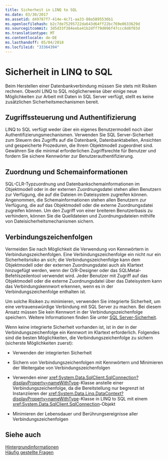 ```yaml
---
title: Sicherheit in LINQ to SQL
ms.date: 03/30/2017
ms.assetid: d49787f7-414e-4c71-aa33-80a5895536b1
ms.openlocfilehash: b2c7de75295722da643d64ff22bc769e0633629d
ms.sourcegitcommit: 3d5d33f384eeba41b2dff79d096f47ccc8d8f03d
ms.translationtype: MT
ms.contentlocale: de-DE
ms.lasthandoff: 05/04/2018
ms.locfileid: "33364394"
---
```

# <a name="security-in-linq-to-sql"></a>Sicherheit in LINQ to SQL
Beim Herstellen einer Datenbankverbindung müssen Sie stets mit Risiken rechnen. Obwohl LINQ to SQL möglicherweise über einige neue Möglichkeiten zur Arbeit mit Daten in SQL Server verfügt, stellt es keine zusätzlichen Sicherheitsmechanismen bereit.  
  
## <a name="access-control-and-authentication"></a>Zugriffssteuerung und Authentifizierung  
 LINQ to SQL verfügt weder über ein eigenes Benutzermodell noch über Authentifizierungsmechanismen. Verwenden Sie SQL Server-Sicherheit zum Steuern des Zugriffs auf die Datenbank, Datenbanktabellen, Ansichten und gespeicherte Prozeduren, die Ihrem Objektmodell zugeordnet sind. Gewähren Sie die minimal erforderlichen Zugriffsrechte für Benutzer und fordern Sie sichere Kennwörter zur Benutzerauthentifizierung.  
  
## <a name="mapping-and-schema-information"></a>Zuordnung und Schemainformationen  
 SQL-CLR-Typzuordnung und Datenbankschemainformationen im Objektmodell oder in der externen Zuordnungsdatei stehen allen Benutzern zur Verfügung, die auf die Dateien im Dateisystem zugreifen können. Angenommen, die Schemainformationen stehen allen Benutzern zur Verfügung, die auf das Objektmodell oder die externe Zuordnungsdatei zugreifen können. Um den Zugriff von einer breiteren Benutzerbasis zu verhindern, können Sie die Quelldateien und Zuordnungsdateien mithilfe von Dateisicherheitsmechanismen sichern.  
  
## <a name="connection-strings"></a>Verbindungszeichenfolgen  
 Vermeiden Sie nach Möglichkeit die Verwendung von Kennwörtern in Verbindungszeichenfolgen. Eine Verbindungszeichenfolge ein nicht nur ein Sicherheitsrisiko an sich; die Verbindungszeichenfolge kann dem Objektmodell oder der externen Zuordnungsdatei auch als Klartext hinzugefügt werden, wenn der O/R-Designer oder das SQLMetal-Befehlszeilentool verwendet wird. Jeder Benutzer mit Zugriff auf das Objektmodell oder die externe Zuordnungsdatei über das Dateisystem kann das Verbindungskennwort erkennen, wenn es in der Verbindungszeichenfolge enthalten ist.  
  
 Um solche Risiken zu minimieren, verwenden Sie integrierte Sicherheit, um eine vertrauenswürdige Verbindung mit SQL Server zu machen. Bei diesem Ansatz müssen Sie kein Kennwort in der Verbindungszeichenfolge speichern. Weitere Informationen finden Sie unter [SQL Server-Sicherheit](../../../../../../docs/framework/data/adonet/sql/sql-server-security.md).  
  
 Wenn keine integrierte Sicherheit vorhanden ist, ist in der in der Verbindungszeichenfolge ein Kennwort im Klartext erforderlich. Folgendes sind die besten Möglichkeiten, die Verbindungszeichenfolge zu sichern (sicherste Möglichkeiten zuerst):  
  
-   Verwenden der integrierten Sicherheit  
  
-   Sichern von Verbindungszeichenfolgen mit Kennwörtern und Minimieren der Weitergabe von Verbindungszeichenfolgen  
  
-   Verwenden einer <xref:System.Data.SqlClient.SqlConnection?displayProperty=nameWithType>-Klasse anstelle einer Verbindungszeichenfolge, da die Bereitstellung nur begrenzt ist Instanziieren der <xref:System.Data.Linq.DataContext?displayProperty=nameWithType>-Klasse in LINQ to SQL mit einem <xref:System.Data.SqlClient.SqlConnection>-Objekt  
  
-   Minimieren der Lebensdauer und Berührungsereignisse aller Verbindungszeichenfolgen  
  
## <a name="see-also"></a>Siehe auch  
 [Hintergrundinformationen](../../../../../../docs/framework/data/adonet/sql/linq/background-information.md)  
 [Häufig gestellte Fragen](../../../../../../docs/framework/data/adonet/sql/linq/frequently-asked-questions.md)
